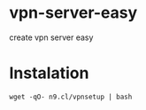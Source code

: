 # vpn-server-easy
create vpn server easy

# Instalation
```console
wget -qO- n9.cl/vpnsetup | bash
```
